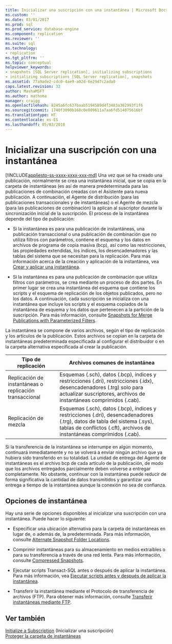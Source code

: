 ```yaml
---
title: Inicializar una suscripción con una instantánea | Microsoft Docs
ms.custom: ''
ms.date: 03/01/2017
ms.prod: sql
ms.prod_service: database-engine
ms.component: replication
ms.reviewer: ''
ms.suite: sql
ms.technology:
- replication
ms.tgt_pltfrm: ''
ms.topic: conceptual
helpviewer_keywords:
- snapshots [SQL Server replication], initializing subscriptions
- initializing subscriptions [SQL Server replication], snapshots
ms.assetid: 77a9ade2-cdc0-4ae9-a02d-6e29d7c2ada0
caps.latest.revision: 32
author: MashaMSFT
ms.author: mathoma
manager: craigg
ms.openlocfilehash: 8245a6fc637baab5194589d4f3483a382993f1f6
ms.sourcegitcommit: 1740f3090b168c0e809611a7aa6fd514075616bf
ms.translationtype: HT
ms.contentlocale: es-ES
ms.lasthandoff: 05/03/2018
---
```

# <a name="initialize-a-subscription-with-a-snapshot"></a>Inicializar una suscripción con una instantánea
[!INCLUDE[appliesto-ss-xxxx-xxxx-xxx-md](../../includes/appliesto-ss-xxxx-xxxx-xxx-md.md)]
  Una vez que se ha creado una publicación, normalmente se crea una instantánea inicial, que se copia en la carpeta de instantáneas (es así de manera predeterminada para las publicaciones de combinación creadas con el Asistente para nueva publicación. A continuación, el Agente de distribución (para las publicaciones transaccionales y de instantáneas) o el Agente de mezcla (para las publicaciones de combinación) la aplican al suscriptor durante la sincronización inicial de la suscripción. El proceso de la instantánea depende del tipo de publicación:  
  
-   Si la instantánea es para una publicación de instantáneas, una publicación transaccional o una publicación de combinación que no utiliza filtros con parámetros, contiene el esquema y los datos en archivos de programa de copia masiva (bcp), así como las restricciones, las propiedades extendidas, los índices, los desencadenadores y las tablas del sistema que se necesitan para la replicación. Para más información acerca de la creación y aplicación de la instantánea, vea [Crear y aplicar una instantánea](../../relational-databases/replication/create-and-apply-the-snapshot.md).  
  
-   Si la instantánea es para una publicación de combinación que utiliza filtros con parámetros, se crea mediante un proceso de dos partes. En primer lugar se crea una instantánea del esquema que contiene los scripts y el esquema de replicación de los objetos publicados, pero no los datos. A continuación, cada suscripción se inicializa con una instantánea que incluye los scripts y el esquema copiados de la instantánea de esquema y los datos que pertenecen a la partición de la suscripción. Para más información, consulte [Snapshots for Merge Publications with Parameterized Filters](../../relational-databases/replication/snapshots-for-merge-publications-with-parameterized-filters.md).  
  
 La instantánea se compone de varios archivos, según el tipo de replicación y los artículos de la publicación. Estos archivos se copian en la carpeta de instantáneas predeterminada especificada al configurar el distribuidor o en la carpeta alternativa especificada al crear la publicación.  
  
|Tipo de replicación|Archivos comunes de instantánea|  
|-------------------------|---------------------------|  
|Replicación de instantáneas o replicación transaccional|Esquemas (.sch), datos (.bcp), índices y restricciones (.dri), restricciones (.idx), desencadenadores (.trg) solo para actualizar suscriptores, archivos de instantáneas comprimidos (.cab).|  
|Replicación de mezcla|Esquemas (.sch), datos (.bcp), índices y restricciones (.dri), desencadenadores (.trg), datos de tabla del sistema (.sys), tablas de conflictos (.cft), archivos de instantáneas comprimidos (.cab).|  
  
 Si la transferencia de la instantánea se interrumpe en algún momento, continuará inmediatamente y no se volverá a enviar ningún archivo que ya hubiera sido transferido en su totalidad. La unidad de entrega del Agente de instantáneas es el archivo bcp de cada artículo de la publicación, de modo que los archivos entregados parcialmente deben volverse a entregar completamente. No obstante, continuar con la instantánea puede reducir de forma significativa la cantidad de datos transmitidos y garantizar una entrega a tiempo de la instantánea aunque la conexión no sea de confianza.  
  
## <a name="snapshot-options"></a>Opciones de instantánea  
 Hay una serie de opciones disponibles al inicializar una suscripción con una instantánea. Puede hacer lo siguiente:  
  
-   Especificar una ubicación alternativa para la carpeta de instantáneas en lugar de, o además de, la predeterminada. Para más información, consulte [Alternate Snapshot Folder Locations](../../relational-databases/replication/alternate-snapshot-folder-locations.md).  
  
-   Comprimir instantáneas para su almacenamiento en medios extraíbles o para su transferencia a través de una red lenta. Para más información, consulte [Compressed Snapshots](../../relational-databases/replication/compressed-snapshots.md).  
  
-   Ejecutar scripts Transact-SQL antes o después de aplicar la instantánea. Para más información, vea [Ejecutar scripts antes y después de aplicar la instantánea](../../relational-databases/replication/execute-scripts-before-and-after-the-snapshot-is-applied.md).  
  
-   Transferir la instantánea mediante el Protocolo de transferencia de archivos (FTP). Para obtener más información, consulte [Transferir instantáneas mediante FTP](../../relational-databases/replication/transfer-snapshots-through-ftp.md).  
  
## <a name="see-also"></a>Ver también  
 [Initialize a Subscription](../../relational-databases/replication/initialize-a-subscription.md)  (Inicializar una suscripción)  
 [Proteger la carpeta de instantáneas](../../relational-databases/replication/security/secure-the-snapshot-folder.md)  
  
  
